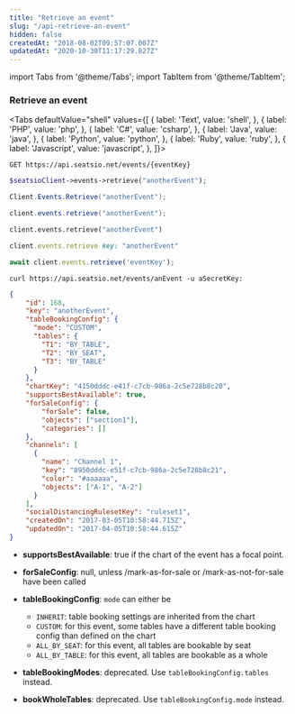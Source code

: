 ```yaml
---
title: "Retrieve an event"
slug: "/api-retrieve-an-event"
hidden: false
createdAt: "2018-08-02T09:57:07.007Z"
updatedAt: "2020-10-30T11:17:29.827Z"
---
```


import Tabs from '@theme/Tabs';
import TabItem from '@theme/TabItem';

### Retrieve an event



<Tabs 
  defaultValue="shell"
  values={[
{ label: 'Text', value: 'shell', },
{ label: 'PHP', value: 'php', },
{ label: 'C#', value: 'csharp', },
{ label: 'Java', value: 'java', },
{ label: 'Python', value: 'python', },
{ label: 'Ruby', value: 'ruby', },
{ label: 'Javascript', value: 'javascript', },
]}>
<TabItem value='shell'>

```shell
GET https://api.seatsio.net/events/{eventKey}
```

</TabItem>
<TabItem value='php'>

```php
$seatsioClient->events->retrieve("anotherEvent");
```

</TabItem>
<TabItem value='csharp'>

```csharp
Client.Events.Retrieve("anotherEvent");
```

</TabItem>
<TabItem value='java'>

```java
client.events.retrieve("anotherEvent");
```

</TabItem>
<TabItem value='python'>

```python
client.events.retrieve("anotherEvent")
```

</TabItem>
<TabItem value='ruby'>

```ruby
client.events.retrieve key: "anotherEvent"
```

</TabItem>
<TabItem value='javascript'>

```javascript
await client.events.retrieve('eventKey');
```

</TabItem>
</Tabs>





```shell
curl https://api.seatsio.net/events/anEvent -u aSecretKey: 
```



```json
{
    "id": 168,
    "key": "anotherEvent",
    "tableBookingConfig": {
      "mode": "CUSTOM",
      "tables": {
      	"T1": "BY_TABLE",
      	"T2": "BY_SEAT",
      	"T3": "BY_TABLE"
      }
    },
    "chartKey": "4150dddc-e41f-c7cb-986a-2c5e728b8c20",
    "supportsBestAvailable": true,
    "forSaleConfig": {
        "forSale": false,
        "objects": ["section1"],
        "categories": []
    },
    "channels": [
      {
        "name": "Channel 1",
        "key": "8950dddc-e51f-c7cb-986a-2c5e728b8c21",
        "color": "#aaaaaa",
        "objects": ["A-1", "A-2"]
      }
    ],
    "socialDistancingRulesetKey": "ruleset1",
    "createdOn": "2017-03-05T10:58:44.715Z",
    "updatedOn": "2017-04-05T10:58:44.615Z"
}

```

* **supportsBestAvailable**: true if the chart of the event has a focal point.

* **forSaleConfig**: null, unless /mark-as-for-sale or /mark-as-not-for-sale have been called

* **tableBookingConfig**: `mode` can either be
  - `INHERIT`: table booking settings are inherited from the chart
  - `CUSTOM`: for this event, some tables have a different table booking config than defined on the chart
  - `ALL_BY_SEAT`: for this event, all tables are bookable by seat
  - `ALL_BY_TABLE`:  for this event, all tables are bookable as a whole

* **tableBookingModes**: deprecated. Use `tableBookingConfig.tables` instead.

* **bookWholeTables**: deprecated. Use `tableBookingConfig.mode` instead.
